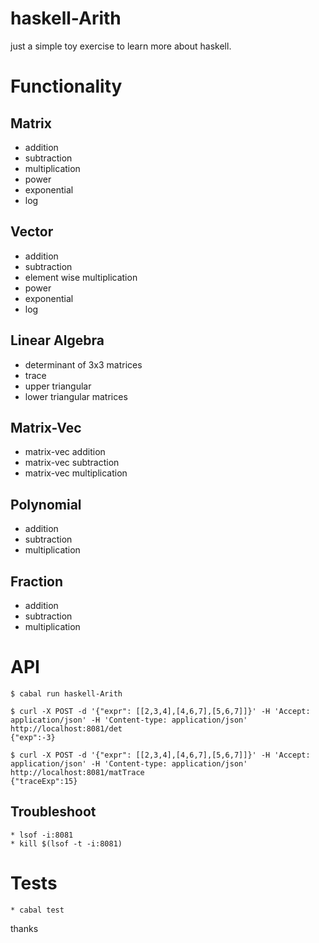 # haskell-Arith
just a simple toy exercise to learn more about haskell.

# Functionality

## Matrix
- addition
- subtraction
- multiplication
- power
- exponential
- log

## Vector
- addition
- subtraction
- element wise multiplication
- power
- exponential
- log

## Linear Algebra
- determinant of 3x3 matrices
- trace 
- upper triangular
- lower triangular matrices

## Matrix-Vec
- matrix-vec addition
- matrix-vec subtraction
- matrix-vec multiplication

## Polynomial
- addition
- subtraction
- multiplication
  
## Fraction
- addition
- subtraction
- multiplication

# API
```
$ cabal run haskell-Arith

$ curl -X POST -d '{"expr": [[2,3,4],[4,6,7],[5,6,7]]}' -H 'Accept: application/json' -H 'Content-type: application/json' http://localhost:8081/det
{"exp":-3}

$ curl -X POST -d '{"expr": [[2,3,4],[4,6,7],[5,6,7]]}' -H 'Accept: application/json' -H 'Content-type: application/json' http://localhost:8081/matTrace
{"traceExp":15}

```
## Troubleshoot
```
* lsof -i:8081
* kill $(lsof -t -i:8081)
```
# Tests
```
* cabal test
```

thanks
